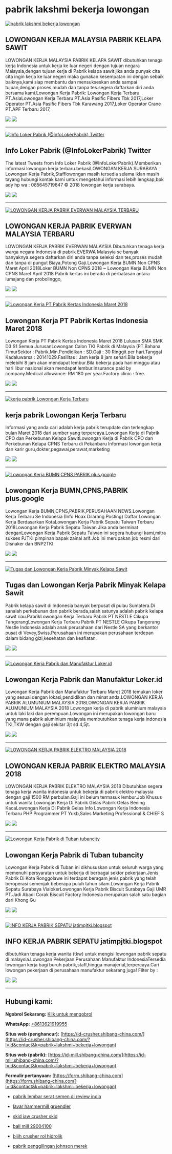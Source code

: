 # pabrik lakshmi bekerja lowongan

<a href="https://swt.shibang-china.com/?l=id&img&k=pabrik+lakshmi+bekerja+lowongan" target="_blank">![pabrik lakshmi bekerja lowongan](http://static.shibang-china.com/all-800x300/1072.jpg)</a>

## LOWONGAN KERJA MALAYSIA PABRIK KELAPA SAWIT
LOWONGAN KERJA MALAYSIA PABRIK KELAPA SAWIT dibutuhkan tenaga kerja Indonesia untuk kerja ke luar negeri dengan tujuan negara Malaysia,dengan tujuan kerja di Pabrik kelapa sawit.jika anda punyak cita cita ingin kerja ke luar negeri maka gunakan kesempatan ini dengan sebaik baiknya,kami siap membantu dan mensukseskan anda sampai tujuan,dengan proses mudah dan tanpa tes.segera daftarkan diri anda bersama kami.Lowongan Kerja Pabrik: Lowongan Kerja Terbaru PT.AsiaLowongan Kerja Terbaru PT.Asia Pasific Fibers Tbk 2017,Loker Operator PT.Asia Pasific Fibers Tbk Karawang 2017,Loker Operator Crane PT.APF Terbaru 2017,


<a href="https://whatsapp.shibangsoft.com/WhatsApp.php" target="_blank" title="WhatsApp">![](http://static.shibang-china.com/icon/whatsapp.png)</a> <a href="https://swt.shibang-china.com/?l=id&icon&k=pabrik+lakshmi+bekerja+lowongan" target="_blank">![](http://static.shibang-china.com/icon/chat-id.png)</a>

---

<a href="https://swt.shibang-china.com/?l=id&img&k=pabrik+lakshmi+bekerja+lowongan" target="_blank">![Info Loker Pabrik (@InfoLokerPabrik) Twitter](http://static.shibang-china.com/all-800x300/918.jpg)</a>

## Info Loker Pabrik (@InfoLokerPabrik) Twitter
The latest Tweets from Info Loker Pabrik (@InfoLokerPabrik).Memberikan informasi lowongan kerja terbaru.bekasiLOWONGAN KERJA SURABAYA Lowongan Kerja Pabrik,Stafflowongan masih tersedia selama iklan masih tayang hubungi kontak kami untuk mengetahui informasi lebih lengkap,bpk ady hp wa : 085645719847 © 2018 lowongan kerja surabaya.


<a href="https://whatsapp.shibangsoft.com/WhatsApp.php" target="_blank" title="WhatsApp">![](http://static.shibang-china.com/icon/whatsapp.png)</a> <a href="https://swt.shibang-china.com/?l=id&icon&k=pabrik+lakshmi+bekerja+lowongan" target="_blank">![](http://static.shibang-china.com/icon/chat-id.png)</a>

---

<a href="https://swt.shibang-china.com/?l=id&img&k=pabrik+lakshmi+bekerja+lowongan" target="_blank">![LOWONGAN KERJA PABRIK EVERWAN MALAYSIA TERBARU](http://static.shibang-china.com/all-800x300/574.jpg)</a>

## LOWONGAN KERJA PABRIK EVERWAN MALAYSIA TERBARU
LOWONGAN KERJA PABRIK EVERWAN MALAYSIA Dibutuhkan tenaga kerja warga negara Indonesia di pabrik EVERWA Malasyia se banyak banyaknya.segera daftarkan diri anda tanpa seleksi dan tes,proses mudah dan tanpa di pungut Biaya,Potong Gaji.Lowongan Kerja BUMN Non CPNS Maret April 2018Loker BUMN Non CPNS 2018 ~ Lowongan Kerja BUMN Non CPNS Maret April 2018 Pabrik kertas ini berada di perbatasan antara lumajang dan probolinggo,


<a href="https://whatsapp.shibangsoft.com/WhatsApp.php" target="_blank" title="WhatsApp">![](http://static.shibang-china.com/icon/whatsapp.png)</a> <a href="https://swt.shibang-china.com/?l=id&icon&k=pabrik+lakshmi+bekerja+lowongan" target="_blank">![](http://static.shibang-china.com/icon/chat-id.png)</a>

---

<a href="https://swt.shibang-china.com/?l=id&img&k=pabrik+lakshmi+bekerja+lowongan" target="_blank">![Lowongan Kerja PT Pabrik Kertas Indonesia Maret 2018](http://static.shibang-china.com/all-800x300/1287.jpg)</a>

## Lowongan Kerja PT Pabrik Kertas Indonesia Maret 2018
Lowongan Kerja PT Pabrik Kertas Indonesia Maret 2018 Lulusan SMA SMK D3 S1 Semua JurusanLowongan Calon TKI Pabrik di Malaysia (PT.Bahana TimurSektor : Pabrik.Min.Pendidikan : SD.Gaji : 30 Ringgit per hari.Tanggal Kadaluwarsa : 20141029.Fasilitas : Jam kerja 8 jam sehari.Bila bekerja melebihi 8 jam akan mendapat lembur.Bila bekerja pada hari minggu atau hari libur nasional akan mendapat lembur.Insurance paid by company.Medical allowance: RM 180 per year.Factory clinic : free.


<a href="https://whatsapp.shibangsoft.com/WhatsApp.php" target="_blank" title="WhatsApp">![](http://static.shibang-china.com/icon/whatsapp.png)</a> <a href="https://swt.shibang-china.com/?l=id&icon&k=pabrik+lakshmi+bekerja+lowongan" target="_blank">![](http://static.shibang-china.com/icon/chat-id.png)</a>

---

<a href="https://swt.shibang-china.com/?l=id&img&k=pabrik+lakshmi+bekerja+lowongan" target="_blank">![kerja pabrik Lowongan Kerja Terbaru](http://static.shibang-china.com/all-800x300/1152.jpg)</a>

## kerja pabrik Lowongan Kerja Terbaru
Informasi yang anda cari adalah kerja pabrik terupdate dan terlengkap bulan Maret 2018 dari sumber yang terpercaya.Lowongan Kerja di Pabrik CPO dan Perkebunan Kelapa SawitLowongan Kerja di Pabrik CPO dan Perkebunan Kelapa CPNS Terbaru di Pekanbaru Informasi lowongan kerja dan karir guru,dokter,pegawai,perawat,marketing


<a href="https://whatsapp.shibangsoft.com/WhatsApp.php" target="_blank" title="WhatsApp">![](http://static.shibang-china.com/icon/whatsapp.png)</a> <a href="https://swt.shibang-china.com/?l=id&icon&k=pabrik+lakshmi+bekerja+lowongan" target="_blank">![](http://static.shibang-china.com/icon/chat-id.png)</a>

---

<a href="https://swt.shibang-china.com/?l=id&img&k=pabrik+lakshmi+bekerja+lowongan" target="_blank">![Lowongan Kerja BUMN,CPNS,PABRIK plus.google](http://static.shibang-china.com/all-800x300/120.jpg)</a>

## Lowongan Kerja BUMN,CPNS,PABRIK plus.google
Lowongan Kerja BUMN,CPNS,PABRIK,PERUSAHAAN NEWS.Lowongan Kerja Terbaru Se Indonesia (Info Hoax Dilarang Posting) Daftar Lowongan Kerja Berdasarkan KotaLowongan Kerja Pabrik Sepatu Taiwan Terbaru 2018Lowongan Kerja Pabrik Sepatu Taiwan Jika anda berminat denganLowongan Kerja Pabrik Sepatu Taiwan ini segera hubungi kami,mitra sukses PJTKI pimpinan bapak zainal arif.Job ini merupakan job resmi dari Disnaker dan BNP2TKI.


<a href="https://whatsapp.shibangsoft.com/WhatsApp.php" target="_blank" title="WhatsApp">![](http://static.shibang-china.com/icon/whatsapp.png)</a> <a href="https://swt.shibang-china.com/?l=id&icon&k=pabrik+lakshmi+bekerja+lowongan" target="_blank">![](http://static.shibang-china.com/icon/chat-id.png)</a>

---

<a href="https://swt.shibang-china.com/?l=id&img&k=pabrik+lakshmi+bekerja+lowongan" target="_blank">![Tugas dan Lowongan Kerja Pabrik Minyak Kelapa Sawit](http://static.shibang-china.com/all-800x300/172.jpg)</a>

## Tugas dan Lowongan Kerja Pabrik Minyak Kelapa Sawit
Pabrik kelapa sawit di Indonesia banyak berpusat di pulau Sumatera.Di sanalah perkebunan dan pabrik berada,salah satunya adalah pabrik kelapa sawit riau.PabrikLowongan Kerja Terbaru Pabrik PT NESTLE Cikupa TangerangLowongan Kerja Terbaru Pabrik PT NESTLE Cikupa Tangerang Nestle Indonesia adalah anak perusahaan dari Nestle SA yang berkantor pusat di Vevey,Swiss.Perusahaan ini merupakan perusahaan terdepan dalam bidang gizi,kesehatan dan keafiatan.


<a href="https://whatsapp.shibangsoft.com/WhatsApp.php" target="_blank" title="WhatsApp">![](http://static.shibang-china.com/icon/whatsapp.png)</a> <a href="https://swt.shibang-china.com/?l=id&icon&k=pabrik+lakshmi+bekerja+lowongan" target="_blank">![](http://static.shibang-china.com/icon/chat-id.png)</a>

---

<a href="https://swt.shibang-china.com/?l=id&img&k=pabrik+lakshmi+bekerja+lowongan" target="_blank">![Lowongan Kerja Pabrik dan Manufaktur Loker.id](http://static.shibang-china.com/all-800x300/780.jpg)</a>

## Lowongan Kerja Pabrik dan Manufaktur Loker.id
Lowongan Kerja Pabrik dan Manufaktur Terbaru Maret 2018 temukan loker yang sesuai dengan lokasi,pendidikan dan minat anda.LOWONGAN KERJA PABRIK ALUMUNIUM MALAYSIA 2018LOWONGAN KERJA PABRIK ALUMUNIUM MALAYSIA 2018 Lowongan kerja di pabrik aluminium malaysia untuk laki laki dan perempuan.Lowongan ini merupakan lowongan baru yang mana pabrik aluminium malaysia membutuhkan tenaga kerja indonesia TKI,TKW dengan gaji sekitar 3jt sd 4,5jt.


<a href="https://whatsapp.shibangsoft.com/WhatsApp.php" target="_blank" title="WhatsApp">![](http://static.shibang-china.com/icon/whatsapp.png)</a> <a href="https://swt.shibang-china.com/?l=id&icon&k=pabrik+lakshmi+bekerja+lowongan" target="_blank">![](http://static.shibang-china.com/icon/chat-id.png)</a>

---

<a href="https://swt.shibang-china.com/?l=id&img&k=pabrik+lakshmi+bekerja+lowongan" target="_blank">![LOWONGAN KERJA PABRIK ELEKTRO MALAYSIA 2018](http://static.shibang-china.com/all-800x300/830.jpg)</a>

## LOWONGAN KERJA PABRIK ELEKTRO MALAYSIA 2018
LOWONGAN KERJA PABRIK ELEKTRO MALAYSIA 2018 Dibutuhkan segera tenaga kerja wanita indonesia untuk bekerja di pabrik elektro malaysia dengan gaji 1500 RM perbulan.Gaji ini belum termasuk lembur.Job Khusus untuk wanita.Lowongan Kerja Di Pabrik Gelas Pabrik Gelas Bening KacaLowongan Kerja Di Pabrik Gelas Info Lowongan Kerja Indonesia Terbaru PHP Programmer PT Yukb,Sales Marketing Professional & CHIEF S


<a href="https://whatsapp.shibangsoft.com/WhatsApp.php" target="_blank" title="WhatsApp">![](http://static.shibang-china.com/icon/whatsapp.png)</a> <a href="https://swt.shibang-china.com/?l=id&icon&k=pabrik+lakshmi+bekerja+lowongan" target="_blank">![](http://static.shibang-china.com/icon/chat-id.png)</a>

---

<a href="https://swt.shibang-china.com/?l=id&img&k=pabrik+lakshmi+bekerja+lowongan" target="_blank">![Lowongan Kerja Pabrik di Tuban tubancity](http://static.shibang-china.com/all-800x300/1283.jpg)</a>

## Lowongan Kerja Pabrik di Tuban tubancity
Lowongan Kerja Pabrik di Tuban ini dikhususkan untuk seluruh warga yang memenuhi persyaratan untuk bekerja di berbagai sektor pekerjaan.Jenis Pabrik Di Kota Ronggolawe ini terdapat beragam jenis pabrik yang telah beroperasi semenjak beberapa puluh tahun silam.Lowongan Kerja Pabrik Sepatu Surabaya VialokerLowongan Kerja Pabrik Biscuit Surabaya Gaji UMR PT.Jadi Abadi Corak Biscuit Factory Indonesia merupakan salah satu bagian dari Khong Gu


<a href="https://whatsapp.shibangsoft.com/WhatsApp.php" target="_blank" title="WhatsApp">![](http://static.shibang-china.com/icon/whatsapp.png)</a> <a href="https://swt.shibang-china.com/?l=id&icon&k=pabrik+lakshmi+bekerja+lowongan" target="_blank">![](http://static.shibang-china.com/icon/chat-id.png)</a>

---

<a href="https://swt.shibang-china.com/?l=id&img&k=pabrik+lakshmi+bekerja+lowongan" target="_blank">![INFO KERJA PABRIK SEPATU jatimpjtki.blogspot](http://static.shibang-china.com/all-800x300/1198.jpg)</a>

## INFO KERJA PABRIK SEPATU jatimpjtki.blogspot
dibutuhkan tenaga kerja wanita (tkw) untuk mengisi lowongan pabrik sepatu di malaysia.Lowongan Pekerjaan Perusahaan Manufaktur IndonesiaTersedia lowongan kerja bagi buruh pabrik,staff,hingga manajerial,terpercaya.Cari lowongan pekerjaan di perusahaan manufaktur sekarang juga! Filter by :


<a href="https://whatsapp.shibangsoft.com/WhatsApp.php" target="_blank" title="WhatsApp">![](http://static.shibang-china.com/icon/whatsapp.png)</a> <a href="https://swt.shibang-china.com/?l=id&icon&k=pabrik+lakshmi+bekerja+lowongan" target="_blank">![](http://static.shibang-china.com/icon/chat-id.png)</a>

---
## Hubungi kami:

**Ngobrol Sekarang:** [Klik untuk mengobrol](https://swt.shibang-china.com?l=id&contact&k=pabrik+lakshmi+bekerja+lowongan)

**WhatsApp:**  [+8613621919955](https://whatsapp.shibangsoft.com/WhatsApp.php)

**Situs web (penghancur):** [https://id-crusher.shibang-china.com/](https://id-crusher.shibang-china.com/?l=id&contact&k=pabrik+lakshmi+bekerja+lowongan)

**Situs web (pabrik):** [https://id-mill.shibang-china.com/](https://id-mill.shibang-china.com/?l=id&contact&k=pabrik+lakshmi+bekerja+lowongan)

**Formulir pertanyaan:** [https://form.shibang-china.com](https://form.shibang-china.com?l=id&contact&k=pabrik+lakshmi+bekerja+lowongan)

* [pabrik lembar serat semen di review india](../44/pabrik%20lembar%20serat%20semen%20di%20review%20india.md)

* [layar hammermill gruendler](../47/layar%20hammermill%20gruendler.md)

* [skid jaw crusher skid](../48/skid%20jaw%20crusher%20skid.md)

* [ball mill 29004100](../45/ball%20mill%2029004100.md)

* [bijih crusher rol hidrolik](../49/bijih%20crusher%20rol%20hidrolik.md)

* [pabrik penggilingan johnson merek](../44/pabrik%20penggilingan%20johnson%20merek.md)